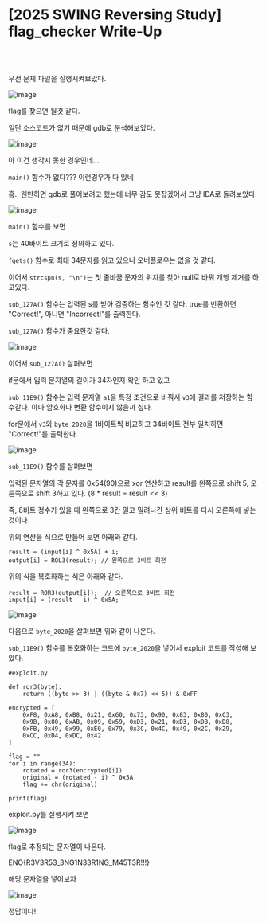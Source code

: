 <!DOCTYPE html>
<html>
<head>
        <link rel="stylesheet" type="text/css" href="sytle.css">
</head>
<body>
        <h1>[2025 SWING Reversing Study] flag_checker Write-Up</h1>
</body>
<br>
<br>
</html>

우선 문제 파일을 실행시켜보았다.

![image](https://github.com/user-attachments/assets/ea326a87-8668-4ed5-ac9d-61b2c4bf4450)

flag를 찾으면 될것 같다.

일단 소스코드가 없기 때문에 gdb로 분석해보았다.

![image](https://github.com/user-attachments/assets/df336047-4207-40bc-b419-0b1c31a132a6)

아 이건 생각지 못한 경우인데...

```main()``` 함수가 없다??? 이런경우가 다 있네

흠.. 웬만하면 gdb로 풀어보려고 했는데 너무 감도 못잡겠어서 그냥 IDA로 돌려보았다.

![image](https://github.com/user-attachments/assets/b5d4b458-4629-443e-8b6f-588e3df78bfe)

```main()``` 함수를 보면 

```s```는 40바이트 크기로 정의하고 있다.

```fgets()``` 함수로 최대 34문자를 읽고 있으니 오버플로우는 없을 것 같다.

이어서 ```strcspn(s, "\n")```는 첫 줄바꿈 문자의 위치를 찾아 null로 바꿔 개행 제거를 하고있다.

```sub_127A()``` 함수는 입력된 s를 받아 검증하는 함수인 것 같다. true를 반환하면 "Correct!", 아니면 "Incorrect!"를 출력한다.

```sub_127A()``` 함수가 중요한것 같다.

![image](https://github.com/user-attachments/assets/709c75cf-0eda-462b-af3e-35024f686abc)

이어서 ```sub_127A()``` 살펴보면

if문에서 입력 문자열의 길이가 34자인지 확인 하고 있고

```sub_11E9()``` 함수는 입력 문자열 ```a1```을 특정 조건으로 바꿔서 ```v3```에 결과를 저장하는 함수같다. 아마 암호화나 변환 함수이지 않을까 싶다.

for문에서 ```v3```와 ```byte_2020```을 1바이트씩 비교하고 34바이트 전부 일치하면 "Correct!"를 출력한다.


![image](https://github.com/user-attachments/assets/344d4b3c-9377-46dc-ac66-6991a517d00d)

```sub_11E9()``` 함수를 살펴보면 

입력된 문자열의 각 문자를 0x54(90)으로 xor 연산하고 result를 왼쪽으로 shift 5, 오른쪽으로 shift 3하고 있다. (8 * result = result << 3)

즉, 8비트 정수가 있을 때 왼쪽으로 3칸 밀고 밀려나간 상위 비트를 다시 오른쪽에 넣는 것이다. 

위의 연산을 식으로 만들어 보면 아래와 같다.

```
result = (input[i] ^ 0x5A) + i;
output[i] = ROL3(result); // 왼쪽으로 3비트 회전
```

위의 식을 복호화하는 식은 아래와 같다.
```
result = ROR3(output[i]);  // 오른쪽으로 3비트 회전
input[i] = (result - i) ^ 0x5A;
```


![image](https://github.com/user-attachments/assets/8a5bfd2e-c9de-418c-a5bb-f503877069ec)

다음으로 ```byte_2020```을 살펴보면 위와 같이 나온다.

```sub_11E9()``` 함수를 복호화하는 코드에 ```byte_2020```을 넣어서 exploit 코드를 작성해 보았다.

```
#exploit.py

def ror3(byte):
    return ((byte >> 3) | ((byte & 0x7) << 5)) & 0xFF

encrypted = [
    0xF8, 0xA8, 0xB8, 0x21, 0x60, 0x73, 0x90, 0x83, 0x80, 0xC3,
    0x9B, 0x80, 0xAB, 0x09, 0x59, 0xD3, 0x21, 0xD3, 0xDB, 0xD8,
    0xFB, 0x49, 0x99, 0xE0, 0x79, 0x3C, 0x4C, 0x49, 0x2C, 0x29,
    0xCC, 0xD4, 0xDC, 0x42
]

flag = ""
for i in range(34):
    rotated = ror3(encrypted[i])
    original = (rotated - i) ^ 0x5A
    flag += chr(original)

print(flag)
```

exploit.py를 실행시켜 보면

![image](https://github.com/user-attachments/assets/0071c9ae-1abb-453f-bdf2-91c8d52f680b)

flag로 추정되는 문자열이 나온다.

ENO{R3V3R53_3NG1N33R1NG_M45T3R!!!}

해당 문자열을 넣어보자

![image](https://github.com/user-attachments/assets/b00af76c-55b9-4ac6-9a02-739f20a0be1c)

정답이다!!
